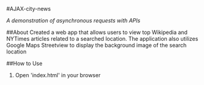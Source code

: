 #AJAX-city-news

_A demonstration of asynchronous requests with APIs_

##About
Created a web app that allows users to view top Wikipedia and NYTimes articles related to a searched location. The application also utilizes Google Maps Streetview to display the background image of the search location


##How to Use
1. Open 'index.html' in your browser
